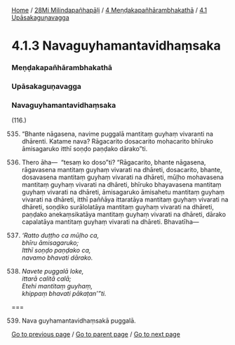 
[Home](/) / [28Mi Milindapañhapāḷi](/tipitaka/28Mi.md) / [4 Meṇḍakapañhārambhakathā](/tipitaka/28Mi/4.md) / [4.1 Upāsakaguṇavagga](/tipitaka/28Mi/4/4.1.md)

# 4.1.3 Navaguyhamantavidhaṃsaka

### Meṇḍakapañhārambhakathā

### Upāsakaguṇavagga

### Navaguyhamantavidhaṃsaka

(116.)

535. “Bhante nāgasena, navime puggalā mantitaṃ guyhaṃ vivaranti na dhārenti. Katame nava? Rāgacarito dosacarito mohacarito bhīruko āmisagaruko itthī soṇḍo paṇḍako dārako”ti.

536. Thero āha—  “tesaṃ ko doso”ti? “Rāgacarito, bhante nāgasena, rāgavasena mantitaṃ guyhaṃ vivarati na dhāreti, dosacarito, bhante, dosavasena mantitaṃ guyhaṃ vivarati na dhāreti, mūḷho mohavasena mantitaṃ guyhaṃ vivarati na dhāreti, bhīruko bhayavasena mantitaṃ guyhaṃ vivarati na dhāreti, āmisagaruko āmisahetu mantitaṃ guyhaṃ vivarati na dhāreti, itthī paññāya ittaratāya mantitaṃ guyhaṃ vivarati na dhāreti, soṇḍiko surālolatāya mantitaṃ guyhaṃ vivarati na dhāreti, paṇḍako anekaṃsikatāya mantitaṃ guyhaṃ vivarati na dhāreti, dārako capalatāya mantitaṃ guyhaṃ vivarati na dhāreti. Bhavatīha—

537. _‘Ratto duṭṭho ca mūḷho ca,_  
_bhīru āmisagaruko;_  
_Itthī soṇḍo paṇḍako ca,_  
_navamo bhavati dārako._  


538. _Navete puggalā loke,_  
_ittarā calitā calā;_  
_Etehi mantitaṃ guyhaṃ,_  
_khippaṃ bhavati pākaṭan’”ti._  


===

539. Nava guyhamantavidhaṃsakā puggalā.



[Go to previous page](/tipitaka/28Mi/4/4.1/4.1.2.md) / [Go to parent page](/tipitaka/28Mi/4/4.1.md) / [Go to next page](/tipitaka/28Mi/4/4.1/4.1.4.md)


